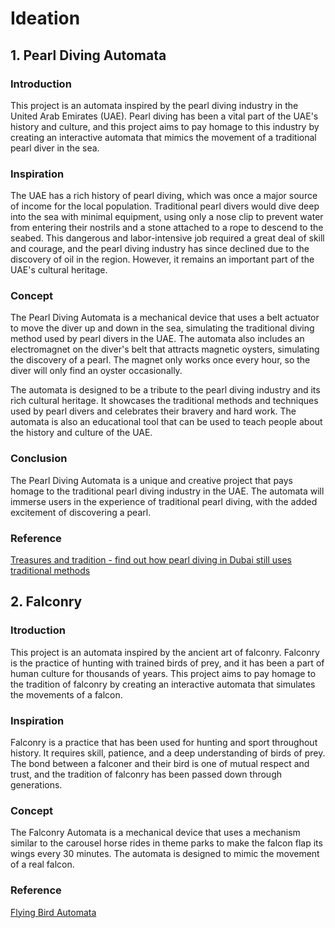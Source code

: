 # Ideation 

## 1. Pearl Diving Automata

### Introduction

This project is an automata inspired by the pearl diving industry in the United Arab Emirates (UAE).
Pearl diving has been a vital part of the UAE's history and culture, and this project aims to pay homage 
to this industry by creating an interactive automata that mimics the movement of a traditional pearl diver in the sea.

### Inspiration

The UAE has a rich history of pearl diving, which was once a major source of income for the local population. 
Traditional pearl divers would dive deep into the sea with minimal equipment, using only a nose clip to prevent 
water from entering their nostrils and a stone attached to a rope to descend to the seabed. This dangerous and 
labor-intensive job required a great deal of skill and courage, and the pearl diving industry has since declined 
due to the discovery of oil in the region. However, it remains an important part of the UAE's cultural heritage.

### Concept

The Pearl Diving Automata is a mechanical device that uses a belt actuator to move the diver up and down in the sea,
simulating the traditional diving method used by pearl divers in the UAE. The automata also includes an electromagnet 
on the diver's belt that attracts magnetic oysters, simulating the discovery of a pearl. The magnet only works once 
every hour, so the diver will only find an oyster occasionally.

The automata is designed to be a tribute to the pearl diving industry and its rich cultural heritage. It showcases 
the traditional methods and techniques used by pearl divers and celebrates their bravery and hard work. The automata 
is also an educational tool that can be used to teach people about the history and culture of the UAE.

### Conclusion

The Pearl Diving Automata is a unique and creative project that pays homage to the traditional pearl 
diving industry in the UAE. The automata will immerse users in the experience of traditional pearl diving, 
with the added excitement of discovering a pearl.

### Reference

[Treasures and tradition - find out how pearl diving in Dubai still uses traditional methods](https://www.euronews.com/travel/2021/04/02/treasures-and-tradition-find-out-how-pearl-diving-in-dubai-still-uses-traditional-methods)

## 2. Falconry 

### Itroduction

This project is an automata inspired by the ancient art of falconry. Falconry is the practice of hunting with 
trained birds of prey, and it has been a part of human culture for thousands of years. This project aims to 
pay homage to the tradition of falconry by creating an interactive automata that simulates the movements of a falcon.

### Inspiration

Falconry is a practice that has been used for hunting and sport throughout history. It requires skill, patience, 
and a deep understanding of birds of prey. The bond between a falconer and their bird is one of mutual respect 
and trust, and the tradition of falconry has been passed down through generations.

### Concept

The Falconry Automata is a mechanical device that uses a mechanism similar to the carousel horse rides in theme 
parks to make the falcon flap its wings every 30 minutes. The automata is designed to mimic the movement of a 
real falcon.

### Reference

[Flying Bird Automata](https://www.google.com/url?sa=i&url=https%3A%2F%2Fwww.youtube.com%2Fwatch%3Fv%3DlcsKRLxfFDM&psig=AOvVaw3yOPj1-RuMhdXctNSUZn9k&ust=1678359157095000&source=images&cd=vfe&ved=0CA4QjhxqFwoTCODnkJ2VzP0CFQAAAAAdAAAAABAD)
